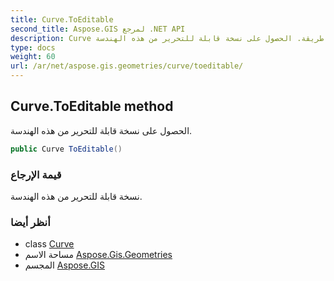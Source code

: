 ```yaml
---
title: Curve.ToEditable
second_title: Aspose.GIS لمرجع .NET API
description: Curve طريقة. الحصول على نسخة قابلة للتحرير من هذه الهندسة.
type: docs
weight: 60
url: /ar/net/aspose.gis.geometries/curve/toeditable/
---
```

## Curve.ToEditable method

الحصول على نسخة قابلة للتحرير من هذه الهندسة.

```csharp
public Curve ToEditable()
```

### قيمة الإرجاع

نسخة قابلة للتحرير من هذه الهندسة.

### أنظر أيضا

* class [Curve](../)
* مساحة الاسم [Aspose.Gis.Geometries](../../curve/)
* المجسم [Aspose.GIS](../../../)


